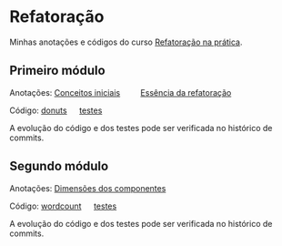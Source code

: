 # Refatoração

Minhas anotações e códigos do curso [Refatoração na prática](https://henriquebastos.net/produtos/refatoracao-na-pratica/).

## Primeiro módulo

Anotações: [Conceitos iniciais](aulas/01_conceitos_iniciais.md) &emsp;&emsp; [Essência da refatoração](aulas/02_essencia_refatoracao.md)

Código: [donuts](code/donuts.py) &emsp; [testes](code/tests/test_donuts.py)

A evolução do código e dos testes pode ser verificada no histórico de commits.

## Segundo módulo

Anotações: [Dimensões dos componentes](aulas/03_dimensoes_componentes.md)

Código: [wordcount](code/wordcount.py) &emsp; [testes](code/tests/test_wordcount.py)

A evolução do código e dos testes pode ser verificada no histórico de commits.